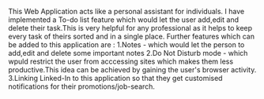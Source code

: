 This Web Application acts like a personal assistant for individuals.
I have implemented a To-do list feature which would let the user add,edit and delete their task.This is very helpful for any professional as it helps to keep every task of theirs sorted and in a single place.
Further features which can be added to this application are :
1.Notes - which would let the person to add,edit and delete some important notes
2.Do Not Disturb mode - which wpuld restrict the user from acccessing sites which makes them less productive.This idea can be achieved by gaining the user's browser activity.
3.Linking Linked-In to this application so that they get customised notifications for their promotions/job-search.
